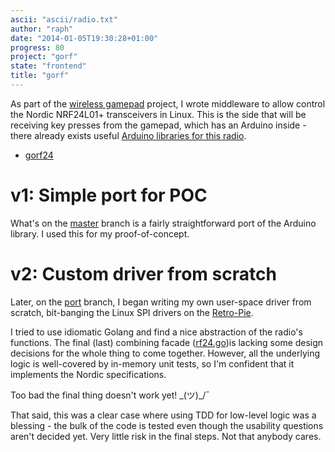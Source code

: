```yaml
---
ascii: "ascii/radio.txt"
author: "raph"
date: "2014-01-05T19:30:28+01:00"
progress: 80
project: "gorf"
state: "frontend"
title: "gorf"
---
```

As part of the [wireless gamepad](/project/gamepad) project, I wrote middleware to allow control the Nordic NRF24L01+ transceivers in Linux. This is the side that will be receiving key presses from the gamepad, which has an Arduino inside - there already exists useful [Arduino libraries for this radio](https://github.com/maniacbug/RF24).

* [gorf24](https://github.com/galaktor/gorf24)

# v1: Simple port for POC
What's on the [master](https://github.com/galaktor/gorf24/tree/master) branch is a fairly straightforward port of the Arduino library. I used this for my proof-of-concept. 

# v2: Custom driver from scratch
Later, on the [port](https://github.com/galaktor/gorf24/tree/port) branch, I began writing my own user-space driver from scratch, bit-banging the Linux SPI drivers on the [Retro-Pie](project/retro-pi/).

I tried to use idiomatic Golang and find a nice abstraction of the radio's functions. The final (last) combining facade ([rf24.go](https://github.com/galaktor/gorf24/blob/port/rf24.go))is lacking some design decisions for the whole thing to come together. However, all the underlying logic is well-covered by in-memory unit tests, so I'm confident that it implements the Nordic specifications.

Too bad the final thing doesn't work yet! \_(ツ)_/¯

That said, this was a clear case where using TDD for low-level logic was a blessing - the bulk of the code is tested even though the usability questions aren't decided yet. Very little risk in the final steps. Not that anybody cares.
